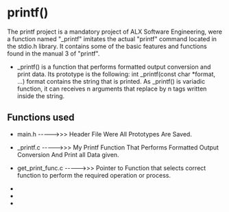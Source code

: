# printf()

The printf project is a mandatory project of ALX Software Engineering, were a function named "_printf" imitates the actual "printf" command located in the stdio.h library. It contains some of the basic features and functions found in the manual 3 of "printf".

* _printf() is a function that performs formatted output conversion and print data. Its prototype is the following: int _printf(const char *format, ...)
format contains the string that is printed. As _printf() is variadic function, it can receives n arguments that replace by n tags written inside the string.


## Functions used

* main.h ----->>> Header File Were All Prototypes Are Saved.

* _printf.c ----->>> My Printf Function That Performs Formatted Output Conversion And Print all Data given.

* get_print_func.c ----->>> Pointer to Function that selects correct function to perform the required operation or process.

* 

* 

* 


